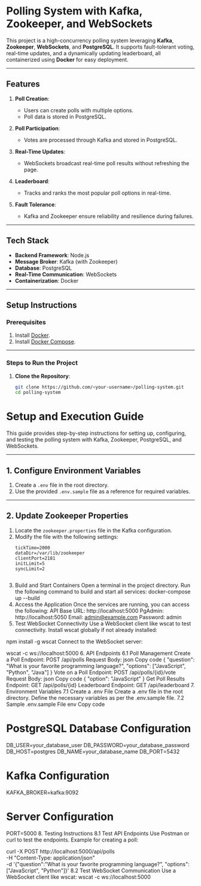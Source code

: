 # **Polling System with Kafka, Zookeeper, and WebSockets**

This project is a high-concurrency polling system leveraging **Kafka**, **Zookeeper**, **WebSockets**, and **PostgreSQL**. It supports fault-tolerant voting, real-time updates, and a dynamically updating leaderboard, all containerized using **Docker** for easy deployment.

---

## **Features**

1. **Poll Creation**:  
   - Users can create polls with multiple options.  
   - Poll data is stored in PostgreSQL.

2. **Poll Participation**:  
   - Votes are processed through Kafka and stored in PostgreSQL.  

3. **Real-Time Updates**:  
   - WebSockets broadcast real-time poll results without refreshing the page.

4. **Leaderboard**:  
   - Tracks and ranks the most popular poll options in real-time.  

5. **Fault Tolerance**:  
   - Kafka and Zookeeper ensure reliability and resilience during failures.

---

## **Tech Stack**

- **Backend Framework**: Node.js  
- **Message Broker**: Kafka (with Zookeeper)  
- **Database**: PostgreSQL  
- **Real-Time Communication**: WebSockets  
- **Containerization**: Docker  

---

## **Setup Instructions**

### **Prerequisites**
1. Install [Docker](https://www.docker.com/).  
2. Install [Docker Compose](https://docs.docker.com/compose/).  

---

### **Steps to Run the Project**

1. **Clone the Repository**:
   ```bash
   git clone https://github.com/<your-username>/polling-system.git
   cd polling-system


# **Setup and Execution Guide**

This guide provides step-by-step instructions for setting up, configuring, and testing the polling system with Kafka, Zookeeper, PostgreSQL, and WebSockets.

---

## **1. Configure Environment Variables**

1. Create a `.env` file in the root directory.
2. Use the provided `.env.sample` file as a reference for required variables.

---

## **2. Update Zookeeper Properties**

1. Locate the `zookeeper.properties` file in the Kafka configuration.
2. Modify the file with the following settings:
   ```properties
   tickTime=2000
   dataDir=/var/lib/zookeeper
   clientPort=2181
   initLimit=5
   syncLimit=2


3. Build and Start Containers
Open a terminal in the project directory.
Run the following command to build and start all services:
docker-compose up --build
4. Access the Application
Once the services are running, you can access the following:
API Base URL: http://localhost:5000
PgAdmin: http://localhost:5050
Email: admin@example.com
Password: admin
5. Test WebSocket Connectivity
Use a WebSocket client like wscat to test connectivity.
Install wscat globally if not already installed:

npm install -g wscat
Connect to the WebSocket server:

wscat -c ws://localhost:5000
6. API Endpoints
6.1 Poll Management
Create a Poll
Endpoint: POST /api/polls
Request Body:
json
Copy code
{
  "question": "What is your favorite programming language?",
  "options": ["JavaScript", "Python", "Java"]
}
Vote on a Poll
Endpoint: POST /api/polls/{id}/vote
Request Body:
json
Copy code
{
  "option": "JavaScript"
}
Get Poll Results
Endpoint: GET /api/polls/{id}
Leaderboard
Endpoint: GET /api/leaderboard
7. Environment Variables
7.1 Create a .env File
Create a .env file in the root directory.
Define the necessary variables as per the .env.sample file.
7.2 Sample .env.sample File
env
Copy code
# PostgreSQL Database Configuration
DB_USER=your_database_user
DB_PASSWORD=your_database_password
DB_HOST=postgres
DB_NAME=your_database_name
DB_PORT=5432

# Kafka Configuration
KAFKA_BROKER=kafka:9092

# Server Configuration
PORT=5000
8. Testing Instructions
8.1 Test API Endpoints
Use Postman or curl to test the endpoints.
Example for creating a poll:

curl -X POST http://localhost:5000/api/polls \
-H "Content-Type: application/json" \
-d '{"question":"What is your favorite programming language?", "options":["JavaScript", "Python"]}'
8.2 Test WebSocket Communication
Use a WebSocket client like wscat:
wscat -c ws://localhost:5000
